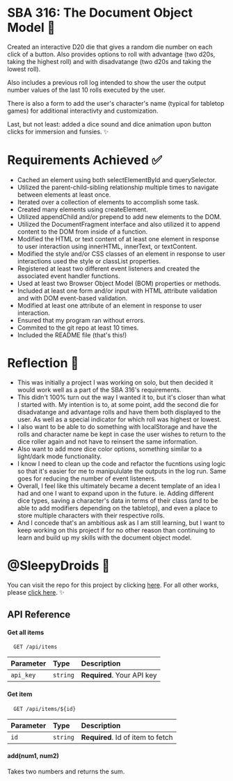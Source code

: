 
# SBA 316: The Document Object Model 💾

Created an interactive D20 die that gives a random die number on each click of a button. Also provides options to roll with advantage (two d20s, taking the highest roll) and with disadvatange (two d20s and taking the lowest roll).

Also includes a previous roll log intended to show the user the output number values of the last 10 rolls executed by the user. 

There is also a form to add the user's character's name (typical for tabletop games) for additional interactivty and customization.

Last, but not least: added a dice sound and dice animation upon button clicks for immersion and funsies. ✨

# Requirements Achieved ✅

- Cached an element using both selectElementById and querySelector.
- Utilized the parent-child-sibling relationship multiple times to navigate between elements at least once.
- Iterated over a collection of elements to accomplish some task.  
- Created many elements using createElement.
- Utilized appendChild and/or prepend to add new elements to the DOM. 
- Utilized the DocumentFragment interface and also utilized it to append content to the DOM from inside of a function. 
- Modified the HTML or text content of at least one element in response to user interaction using innerHTML, innerText, or textContent.
- Modified the style and/or CSS classes of an element in response to user interactions used the style or classList properties. 
- Registered at least two different event listeners and created the associated event handler functions.
- Used at least two Browser Object Model (BOM) properties or methods. 
- Included at least one form and/or input with HTML attribute validation and with DOM event-based validation. 
- Modified at least one attribute of an element in response to user interaction. 
- Ensured that my program ran without errors. 
- Commited to the git repo at least 10 times.
- Included the README file (that's this!)

# Reflection 💭

- This was initially a project I was working on solo, but then decided it would work well as a part of the SBA 316's requirements. 
- This didn't 100% turn out the way I wanted it to, but it's closer than what I started with. My intention is to, at some point, add the second die for disadvatange and advantage rolls and have them both displayed to the user. As well as a special indicator for which roll was highest or lowest. 
- I also want to be able to do something with localStorage and have the rolls and character name be kept in case the user wishes to return to the dice roller again and not have to reinsert the same information. 
- Also want to add more dice color options, something similar to a light/dark mode functionality. 
- I know I need to clean up the code and refactor the fucntions using logic so that it's easier for me to manipululate the outputs in the log run. Same goes for reducing the number of event listeners. 
- Overall, I feel like this ultimately became a decent template of an idea I had and one I want to expand upon in the future. ie. Adding different dice types, saving a character's data in terms of their class (and to be able to add modifiers depending on the tabletop), and even a place to store multiple characters with their respective rolls. 
- And I concede that's an ambitious ask as I am still learning, but I want to keep working on this project if for no other reason than continuing to learn and build up my skills with the document object model. 

# @SleepyDroids 🤖

You can visit the repo for this project by clicking [here](https://github.com/SleepyDroids/316_SBA_DOM). For all other works, please [click here](https://github.com/SleepyDroids). ✨
## API Reference

#### Get all items

```http
  GET /api/items
```

| Parameter | Type     | Description                |
| :-------- | :------- | :------------------------- |
| `api_key` | `string` | **Required**. Your API key |

#### Get item

```http
  GET /api/items/${id}
```

| Parameter | Type     | Description                       |
| :-------- | :------- | :-------------------------------- |
| `id`      | `string` | **Required**. Id of item to fetch |

#### add(num1, num2)

Takes two numbers and returns the sum.

